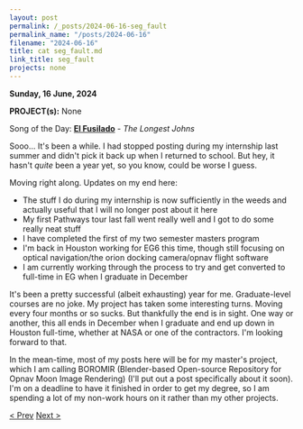 ```yaml
---
layout: post
permalink: /_posts/2024-06-16-seg_fault
permalink_name: "/posts/2024-06-16"
filename: "2024-06-16"
title: cat seg_fault.md
link_title: seg_fault
projects: none
---
```

**Sunday, 16 June, 2024**

**PROJECT(s):** None

Song of the Day: [**El Fusilado**](https://youtu.be/yrzi4PqI9Mg?si=s9zOmBwKvNA8yqLG) - *The Longest Johns*

Sooo... It's been a while. I had stopped posting during my internship last summer and didn't pick it back up when I returned to school. But hey, it hasn't *quite* been a year yet, so you know, could be worse I guess.

Moving right along. Updates on my end here:

- The stuff I do during my internship is now sufficiently in the weeds and actually useful that I will no longer post about it here
- My first Pathways tour last fall went really well and I got to do some really neat stuff
- I have completed the first of my two semester masters program
- I'm back in Houston working for EG6 this time, though still focusing on optical navigation/the orion docking camera/opnav flight software
- I am currently working through the process to try and get converted to full-time in EG when I graduate in December

It's been a pretty successful (albeit exhausting) year for me. Graduate-level courses are no joke. My project has taken some interesting turns. Moving every four months or so sucks. But thankfully the end is in sight. One way or another, this all ends in December when I graduate and end up down in Houston full-time, whether at NASA or one of the contractors. I'm looking forward to that.

In the mean-time, most of my posts here will be for my master's project, which I am calling BOROMIR (Blender-based Open-source Repository for Opnav Moon Image Rendering) (I'll put out a post specifically about it soon). I'm on a deadline to have it finished in order to get my degree, so I am spending a lot of my non-work hours on it rather than my other projects.

[< Prev](/_posts/2023-06-28-day_18)    [Next >](/all_caught_up)
